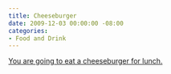 ```yaml
---
title: Cheeseburger
date: 2009-12-03 00:00:00 -08:00
categories:
- Food and Drink
---
```


<p><a href="http://www.cheeseandburger.com/">You are going to eat a cheeseburger for lunch.</a></p>
